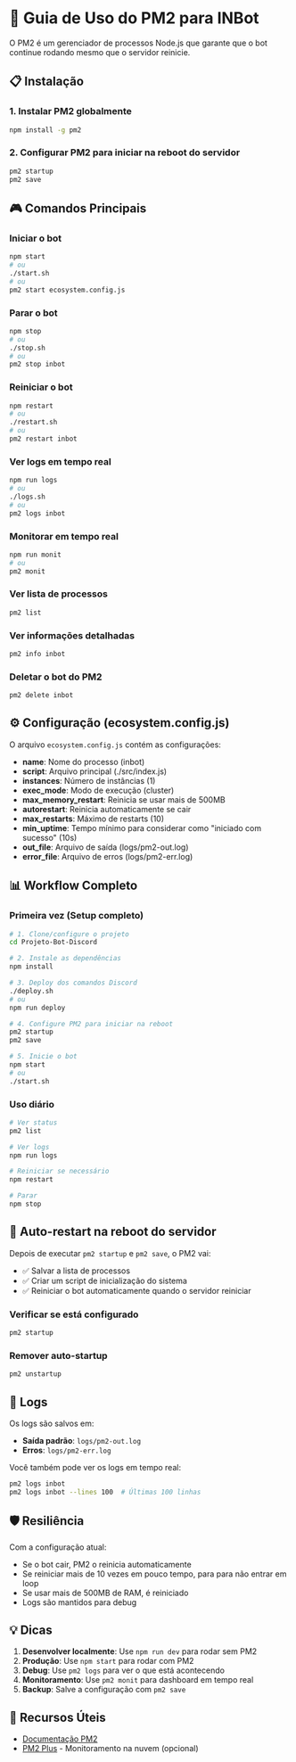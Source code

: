 # 🚀 Guia de Uso do PM2 para INBot

O PM2 é um gerenciador de processos Node.js que garante que o bot continue rodando mesmo que o servidor reinicie.

## 📋 Instalação

### 1. Instalar PM2 globalmente

```bash
npm install -g pm2
```

### 2. Configurar PM2 para iniciar na reboot do servidor

```bash
pm2 startup
pm2 save
```

## 🎮 Comandos Principais

### Iniciar o bot

```bash
npm start
# ou
./start.sh
# ou
pm2 start ecosystem.config.js
```

### Parar o bot

```bash
npm stop
# ou
./stop.sh
# ou
pm2 stop inbot
```

### Reiniciar o bot

```bash
npm restart
# ou
./restart.sh
# ou
pm2 restart inbot
```

### Ver logs em tempo real

```bash
npm run logs
# ou
./logs.sh
# ou
pm2 logs inbot
```

### Monitorar em tempo real

```bash
npm run monit
# ou
pm2 monit
```

### Ver lista de processos

```bash
pm2 list
```

### Ver informações detalhadas

```bash
pm2 info inbot
```

### Deletar o bot do PM2

```bash
pm2 delete inbot
```

## ⚙️ Configuração (ecosystem.config.js)

O arquivo `ecosystem.config.js` contém as configurações:

- **name**: Nome do processo (inbot)
- **script**: Arquivo principal (./src/index.js)
- **instances**: Número de instâncias (1)
- **exec_mode**: Modo de execução (cluster)
- **max_memory_restart**: Reinicia se usar mais de 500MB
- **autorestart**: Reinicia automaticamente se cair
- **max_restarts**: Máximo de restarts (10)
- **min_uptime**: Tempo mínimo para considerar como "iniciado com sucesso" (10s)
- **out_file**: Arquivo de saída (logs/pm2-out.log)
- **error_file**: Arquivo de erros (logs/pm2-err.log)

## 📊 Workflow Completo

### Primeira vez (Setup completo)

```bash
# 1. Clone/configure o projeto
cd Projeto-Bot-Discord

# 2. Instale as dependências
npm install

# 3. Deploy dos comandos Discord
./deploy.sh
# ou
npm run deploy

# 4. Configure PM2 para iniciar na reboot
pm2 startup
pm2 save

# 5. Inicie o bot
npm start
# ou
./start.sh
```

### Uso diário

```bash
# Ver status
pm2 list

# Ver logs
npm run logs

# Reiniciar se necessário
npm restart

# Parar
npm stop
```

## 🔄 Auto-restart na reboot do servidor

Depois de executar `pm2 startup` e `pm2 save`, o PM2 vai:

- ✅ Salvar a lista de processos
- ✅ Criar um script de inicialização do sistema
- ✅ Reiniciar o bot automaticamente quando o servidor reiniciar

### Verificar se está configurado

```bash
pm2 startup
```

### Remover auto-startup

```bash
pm2 unstartup
```

## 📁 Logs

Os logs são salvos em:

- **Saída padrão**: `logs/pm2-out.log`
- **Erros**: `logs/pm2-err.log`

Você também pode ver os logs em tempo real:

```bash
pm2 logs inbot
pm2 logs inbot --lines 100  # Últimas 100 linhas
```

## 🛡️ Resiliência

Com a configuração atual:

- Se o bot cair, PM2 o reinicia automaticamente
- Se reiniciar mais de 10 vezes em pouco tempo, para para não entrar em loop
- Se usar mais de 500MB de RAM, é reiniciado
- Logs são mantidos para debug

## 💡 Dicas

1. **Desenvolver localmente**: Use `npm run dev` para rodar sem PM2
2. **Produção**: Use `npm start` para rodar com PM2
3. **Debug**: Use `pm2 logs` para ver o que está acontecendo
4. **Monitoramento**: Use `pm2 monit` para dashboard em tempo real
5. **Backup**: Salve a configuração com `pm2 save`

## 🔗 Recursos Úteis

- [Documentação PM2](https://pm2.keymetrics.io/)
- [PM2 Plus](https://pm2.io/) - Monitoramento na nuvem (opcional)
